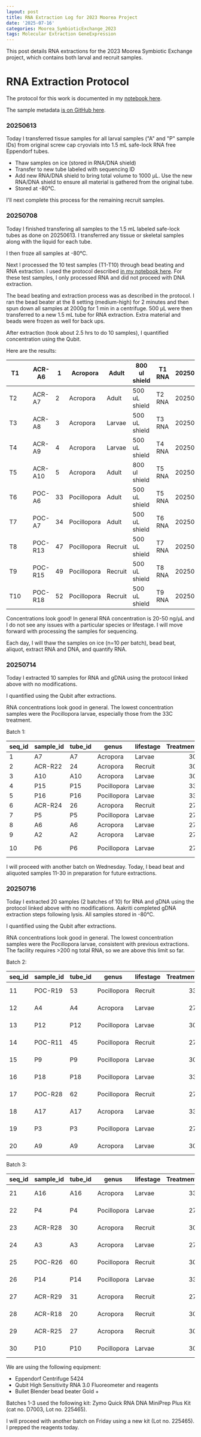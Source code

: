```yaml
---
layout: post
title: RNA Extraction Log for 2023 Moorea Project
date: '2025-07-16'
categories: Moorea_SymbioticExchange_2023
tags: Molecular Extraction GeneExpression
---
```


This post details RNA extractions for the 2023 Moorea Symbiotic Exchange project, which contains both larval and recruit samples.  

# RNA Extraction Protocol 

The protocol for this work is documented in my [notebook here](https://ahuffmyer.github.io/ASH_Putnam_Lab_Notebook/Coral-RNA-Extraction-Protocol-for-2023-Moorea-Project/).  

The sample metadata [is on GitHub here](https://github.com/AHuffmyer/moorea_symbiotic_exchange_2023/blob/main/data/rna/rna_samples.xlsx).  

### 20250613 

Today I transferred tissue samples for all larval samples ("A" and "P" sample IDs) from original screw cap cryovials into 1.5 mL safe-lock RNA free Eppendorf tubes. 

- Thaw samples on ice (stored in RNA/DNA shield)
- Transfer to new tube labeled with sequencing ID 
- Add new RNA/DNA shield to bring total volume to 1000 µL. Use the new RNA/DNA shield to ensure all material is gathered from the original tube. 
- Stored at -80°C. 

I'll next complete this process for the remaining recruit samples. 

### 20250708 

Today I finished transfering all samples to the 1.5 mL labeled safe-lock tubes as done on 20250613. I transferred any tissue or skeletal samples along with the liquid for each tube. 

I then froze all samples at -80°C.  

Next I processed the 10 test samples (T1-T10) through bead beating and RNA extraction. I used the protocol described [in my notebook here](https://ahuffmyer.github.io/ASH_Putnam_Lab_Notebook/Coral-RNA-Extraction-Protocol-for-2023-Moorea-Project/). For these test samples, I only processed RNA and did not proceed with DNA extraction.  

The bead beating and extraction process was as described in the protocol. I ran the bead beater at the 8 setting (medium-high) for 2 minutes and then spun down all samples at 2000g for 1 min in a centrifuge. 500 µL were then transferred to a new 1.5 mL tube for RNA extraction. Extra material and beads were frozen as well for back ups.  

After extraction (took about 2.5 hrs to do 10 samples), I quantified concentration using the Qubit.  

Here are the results:  

| T1  |   | ACR-A6  | 1  | Acropora    | Adult   | 800 ul shield | T1 RNA | 20250708 | 80 | 58.6 | 4688  | rna extraction only |
|-----|---|---------|----|-------------|---------|---------------|--------|----------|----|------|-------|---------------------|
| T2  |   | ACR-A7  | 2  | Acropora    | Adult   | 500 uL shield | T2 RNA | 20250708 | 80 | 28.4 | 2272  | rna extraction only |
| T3  |   | ACR-A8  | 3  | Acropora    | Larvae  | 500 uL shield | T3 RNA | 20250708 | 80 | 28.6 | 2288  | rna extraction only |
| T4  |   | ACR-A9  | 4  | Acropora    | Larvae  | 500 uL shield | T4 RNA | 20250708 | 80 | 25.6 | 2048  | rna extraction only |
| T5  |   | ACR-A10 | 5  | Acropora    | Adult   | 800 ul shield | T5 RNA | 20250708 | 80 | 34   | 2720  | rna extraction only |
| T6  |   | POC-A6  | 33 | Pocillopora | Adult   | 500 uL shield | T5 RNA | 20250708 | 80 | 67.6 | 5408  | rna extraction only |
| T7  |   | POC-A7  | 34 | Pocillopora | Adult   | 500 uL shield | T6 RNA | 20250708 | 80 | 39.4 | 3152  | rna extraction only |
| T8  |   | POC-R13 | 47 | Pocillopora | Recruit | 500 uL shield | T7 RNA | 20250708 | 80 | 39.4 | 3152  | rna extraction only |
| T9  |   | POC-R15 | 49 | Pocillopora | Recruit | 500 uL shield | T8 RNA | 20250708 | 80 | 59.4 | 4752  | rna extraction only |
| T10 |   | POC-R18 | 52 | Pocillopora | Recruit | 500 uL shield | T9 RNA | 20250708 | 80 | 9.14 | 731.2 | rna extraction only |

Concentrations look good! In general RNA concentration is 20-50 ng/µL and I do not see any issues with a particular species or lifestage. I will move forward with processing the samples for sequencing.  

Each day, I will thaw the samples on ice (n=10 per batch), bead beat, aliquot, extract RNA and DNA, and quantify RNA.  

### 20250714

Today I extracted 10 samples for RNA and gDNA using the protocol linked above with no modifications.  

I quantified using the Qubit after extractions.  

RNA concentrations look good in general. The lowest concentration samples were the Pocillopora larvae, especially those from the 33C treatment.  

Batch 1:  

| seq_id | sample_id | tube_id | genus       | lifestage | Treatment | rna.tube | dna.tube | date.extracted | extraction.batch | total.volume.ul | concentration.ng.ul | total.rna.ng |
|--------|-----------|---------|-------------|-----------|----------:|----------|----------|----------------|------------------|-----------------|---------------------|--------------|
| 1      | A7        | A7      | Acropora    | Larvae    | 30        | 1 RNA    | 1 gDNA   | 20250714       | 1                | 80              | 22.8                | 1824         |
| 2      | ACR-R22   | 24      | Acropora    | Recruit   |        30 | 2 RNA    | 2 gDNA   | 20250714       | 1                | 80              | 11.2                | 896          |
| 3      | A10       | A10     | Acropora    | Larvae    | 30        | 3 RNA    | 3 gDNA   | 20250714       | 1                | 80              | 24.8                | 1984         |
| 4      | P15       | P15     | Pocillopora | Larvae    | 33        | 4 RNA    | 4 gDNA   | 20250714       | 1                | 80              | 4.6                 | 368          |
| 5      | P16       | P16     | Pocillopora | Larvae    | 33        | 5 RNA    | 5 gDNA   | 20250714       | 1                | 80              | 6.84                | 547.2        |
| 6      | ACR-R24   | 26      | Acropora    | Recruit   |        27 | 6 RNA    | 6 gDNA   | 20250714       | 1                | 80              | 19.1                | 1528         |
| 7      | P5        | P5      | Pocillopora | Larvae    | 27        | 7 RNA    | 7 gDNA   | 20250714       | 1                | 80              | 11.2                | 896          |
| 8      | A6        | A6      | Acropora    | Larvae    | 27        | 8 RNA    | 8 gDNA   | 20250714       | 1                | 80              | 20                  | 1600         |
| 9      | A2        | A2      | Acropora    | Larvae    | 27        | 9 RNA    | 9 gDNA   | 20250714       | 1                | 80              | 24.4                | 1952         |
| 10     | P6        | P6      | Pocillopora | Larvae    | 27        | 10 RNA   | 10 gDNA  | 20250714       | 1                | 80              | 10.6                | 848          |

I will proceed with another batch on Wednesday. Today, I bead beat and aliquoted samples 11-30 in preparation for future extractions.   

### 20250716

Today I extracted 20 samples (2 batches of 10) for RNA and gDNA using the protocol linked above with no modifications. Aakriti completed gDNA extraction steps following lysis. All samples stored in -80°C.   

I quantified using the Qubit after extractions.  

RNA concentrations look good in general. The lowest concentration samples were the Pocillopora larvae, consistent with previous extractions. The facility requires >200 ng total RNA, so we are above this limit so far.    

Batch 2:  

| seq_id | sample_id | tube_id | genus       | lifestage | Treatment | rna.tube | dna.tube | date.extracted | extraction.batch | total.volume.ul | concentration.ng.ul | total.rna.ng |
|--------|-----------|---------|-------------|-----------|----------:|----------|----------|----------------|------------------|-----------------|---------------------|--------------|
| 11     | POC-R19   | 53      | Pocillopora | Recruit   |        33 | 11 RNA   | 11 gDNA  | 20250716       | 2                | 80              | 57                  | 4560         |
| 12     | A4        | A4      | Acropora    | Larvae    | 27        | 12 RNA   | 12 gDNA  | 20250716       | 2                | 80              | 27.8                | 2224         |
| 13     | P12       | P12     | Pocillopora | Larvae    | 30        | 13 RNA   | 13 gDNA  | 20250716       | 2                | 80              | 6.66                | 532.8        |
| 14     | POC-R11   | 45      | Pocillopora | Recruit   |        27 | 14 RNA   | 14 gDNA  | 20250716       | 2                | 80              | 32.2                | 2576         |
| 15     | P9        | P9      | Pocillopora | Larvae    | 30        | 15 RNA   | 15 gDNA  | 20250716       | 2                | 80              | 7.48                | 598.4        |
| 16     | P18       | P18     | Pocillopora | Larvae    | 33        | 16 RNA   | 16 gDNA  | 20250716       | 2                | 80              | 8.68                | 694.4        |
| 17     | POC-R28   | 62      | Pocillopora | Recruit   |        27 | 17 RNA   | 17 gDNA  | 20250716       | 2                | 80              | 22.2                | 1776         |
| 18     | A17       | A17     | Acropora    | Larvae    | 33        | 18 RNA   | 18 gDNA  | 20250716       | 2                | 80              | 32.2                | 2576         |
| 19     | P3        | P3      | Pocillopora | Larvae    | 27        | 19 RNA   | 19 gDNA  | 20250716       | 2                | 80              | 6.04                | 483.2        |
| 20     | A9        | A9      | Acropora    | Larvae    | 30        | 20 RNA   | 20 gDNA  | 20250716       | 2                | 80              | 32.2                | 2576         |

Batch 3:  

| seq_id | sample_id | tube_id | genus       | lifestage | Treatment | rna.tube | dna.tube | date.extracted | extraction.batch | total.volume.ul | concentration.ng.ul | total.rna.ng |
|--------|-----------|---------|-------------|-----------|----------:|----------|----------|----------------|------------------|-----------------|---------------------|--------------|
| 21     | A16       | A16     | Acropora    | Larvae    | 33        | 21 RNA   | 21 gDNA  | 20250716       | 3                | 80              | 48.2                | 3856         |
| 22     | P4        | P4      | Pocillopora | Larvae    | 27        | 22 RNA   | 22 gDNA  | 20250716       | 3                | 80              | 8.08                | 646.4        |
| 23     | ACR-R28   | 30      | Acropora    | Recruit   |        30 | 23 RNA   | 23 gDNA  | 20250716       | 3                | 80              | 8.88                | 710.4        |
| 24     | A3        | A3      | Acropora    | Larvae    | 27        | 24 RNA   | 24 gDNA  | 20250716       | 3                | 80              | 42.6                | 3408         |
| 25     | POC-R26   | 60      | Pocillopora | Recruit   |        30 | 25 RNA   | 25 gDNA  | 20250716       | 3                | 80              | 7.22                | 577.6        |
| 26     | P14       | P14     | Pocillopora | Larvae    | 33        | 26 RNA   | 26 gDNA  | 20250716       | 3                | 80              | 7.92                | 633.6        |
| 27     | ACR-R29   | 31      | Acropora    | Recruit   |        27 | 27 RNA   | 27 gDNA  | 20250716       | 3                | 80              | 27                  | 2160         |
| 28     | ACR-R18   | 20      | Acropora    | Recruit   |        30 | 28 RNA   | 28 gDNA  | 20250716       | 3                | 80              | 17.5                | 1400         |
| 29     | ACR-R25   | 27      | Acropora    | Recruit   |        30 | 29 RNA   | 29 gDNA  | 20250716       | 3                | 80              | 29.2                | 2336         |
| 30     | P10       | P10     | Pocillopora | Larvae    | 30        | 30 RNA   | 30 gDNA  | 20250716       | 3                | 80              | 7.5                 | 600          |

We are using the following equipment:  

- Eppendorf Centrifuge 5424
- Qubit High Sensitivity RNA 3.0 Fluoreometer and reagents 
- Bullet Blender bead beater Gold + 

Batches 1-3 used the following kit: Zymo Quick RNA DNA MiniPrep Plus Kit (cat no. D7003, Lot no. 225465).     

I will proceed with another batch on Friday using a new kit (Lot no. 225465). I prepped the reagents today.    
